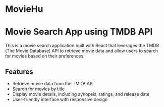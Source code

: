# MovieHu

# Movie Search App using TMDB API

This is a movie search application built with React that leverages the TMDB (The Movie Database) API to retrieve movie data and allow users to search for movies based on their preferences.

## Features

- Retrieve movie data from the TMDB API
- Search for movies by title
- Display movie details, including synopsis, ratings, and release date
- User-friendly interface with responsive design



